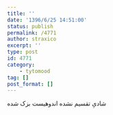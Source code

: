 ```yaml
---
title: ''
date: '1396/6/25 14:51:00'
status: publish
permalink: /4771
author: straxico
excerpt: ''
type: post
id: 4771
category:
    - tytomood
tag: []
post_format: []
---
```

شادیِ تقسیم نشده اندوهیست بزک شده
